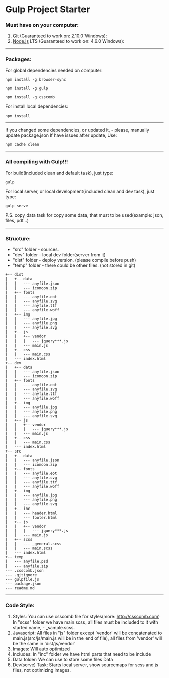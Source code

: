 # Gulp Project Starter
### Must have on your computer:
1. [Git](https://git-scm.com/download) (Guaranteed to work on: 2.10.0 Windows):
2. [Node.js](https://nodejs.org/en/download) LTS (Guaranteed to work on: 4.6.0 Windows):

-----------------------------------------------

### Packages:
For global dependencies needed on computer:
```
npm install -g browser-sync
```
```
npm install -g gulp
```
```
npm install -g csscomb
```
For install local dependencies:
```
npm install
```

-----------------------------------------------

If you changed some dependencies, or updated it, - please, manually update package.json
If have issues after update, Use:
```
npm cache clean
```

-----------------------------------------------

### All compiling with Gulp!!!
For build(included clean and default task), just type:
```
gulp
```
For local server, or local development(included clean and dev task), just type:
```
gulp serve
```

P.S.
copy_data task for copy some data, that must to be used(example: json, files, pdf...)

-----------------------------------------------

### Structure:
* "src" folder - sources.
* "dev" folder - local dev folder(server from it)
* "dist" folder - deploy version. (please compile before push)
* "temp" folder - there could be other files. (not stored in git)

```
+-- dist
|   +-- data
|   |   --- anyfile.json
|   |   --- icomoon.zip
|   +-- fonts
|   |   --- anyfile.eot
|   |   --- anyfile.svg
|   |   --- anyfile.ttf
|   |   --- anyfile.woff
|   +-- img
|   |   --- anyfile.jpg
|   |   --- anyfile.png
|   |   --- anyfile.svg
|   +-- js
|   |   +-- vendor
|   |   |   --- jquery***.js
|   |   --- main.js
|   +-- css
|   |   --- main.css
|   --- index.html
+-- dev
|   +-- data
|   |   --- anyfile.json
|   |   --- icomoon.zip
|   +-- fonts
|   |   --- anyfile.eot
|   |   --- anyfile.svg
|   |   --- anyfile.ttf
|   |   --- anyfile.woff
|   +-- img
|   |   --- anyfile.jpg
|   |   --- anyfile.png
|   |   --- anyfile.svg
|   +-- js
|   |   +-- vendor
|   |   |   --- jquery***.js
|   |   --- main.js
|   +-- css
|   |   --- main.css
|   --- index.html
+-- src
|   +-- data
|   |   --- anyfile.json
|   |   --- icomoon.zip
|   +-- fonts
|   |   --- anyfile.eot
|   |   --- anyfile.svg
|   |   --- anyfile.ttf
|   |   --- anyfile.woff
|   +-- img
|   |   --- anyfile.jpg
|   |   --- anyfile.png
|   |   --- anyfile.svg
|   +-- inc
|   |   --- header.html
|   |   --- footer.html
|   +-- js
|   |   +-- vendor
|   |   |   --- jquery***.js
|   |   --- main.js
|   +-- scss
|   |   --- _general.scss
|   |   --- main.scss
|   --- index.html
+-- temp
|   --- anyfile.psd
|   --- anyfile.zip
--- .csscomb.json
--- .gitignore
--- gulpfile.js
--- package.json
--- readme.md
```

-----------------------------------------------

### Code Style:
1. Styles:
You can use csscomb file for styles(more: http://csscomb.com)
In "scss" folder we have main.scss, all files must be included to it with started name, - _sample.scss.
2. Javascript:
All files in "js" folder except 'vendor' will be concatenated to main.js(src/js/main.js will be in the end of file), all files from 'vendor' will be the same in 'dist/js/vendor'
3. Images:
Will auto optimized
4. Includes:
In "inc" folder we have html parts that need to be include
5. Data folder:
We can use to store some files Data
6. Dev(serve) Task:
Starts local server, show sourcemaps for scss and js files, not optimizing images.